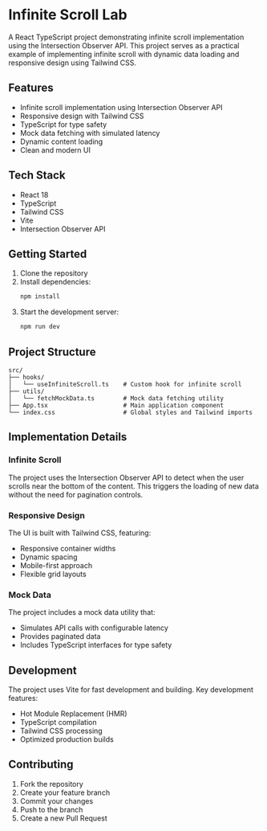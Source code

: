 # Infinite Scroll Lab

A React TypeScript project demonstrating infinite scroll implementation using the Intersection Observer API. This project serves as a practical example of implementing infinite scroll with dynamic data loading and responsive design using Tailwind CSS.

## Features

- Infinite scroll implementation using Intersection Observer API
- Responsive design with Tailwind CSS
- TypeScript for type safety
- Mock data fetching with simulated latency
- Dynamic content loading
- Clean and modern UI

## Tech Stack

- React 18
- TypeScript
- Tailwind CSS
- Vite
- Intersection Observer API

## Getting Started

1. Clone the repository
2. Install dependencies:
   ```bash
   npm install
   ```
3. Start the development server:
   ```bash
   npm run dev
   ```

## Project Structure

```
src/
├── hooks/
│   └── useInfiniteScroll.ts    # Custom hook for infinite scroll
├── utils/
│   └── fetchMockData.ts        # Mock data fetching utility
├── App.tsx                     # Main application component
└── index.css                   # Global styles and Tailwind imports
```

## Implementation Details

### Infinite Scroll
The project uses the Intersection Observer API to detect when the user scrolls near the bottom of the content. This triggers the loading of new data without the need for pagination controls.

### Responsive Design
The UI is built with Tailwind CSS, featuring:
- Responsive container widths
- Dynamic spacing
- Mobile-first approach
- Flexible grid layouts

### Mock Data
The project includes a mock data utility that:
- Simulates API calls with configurable latency
- Provides paginated data
- Includes TypeScript interfaces for type safety

## Development

The project uses Vite for fast development and building. Key development features:
- Hot Module Replacement (HMR)
- TypeScript compilation
- Tailwind CSS processing
- Optimized production builds

## Contributing

1. Fork the repository
2. Create your feature branch
3. Commit your changes
4. Push to the branch
5. Create a new Pull Request
